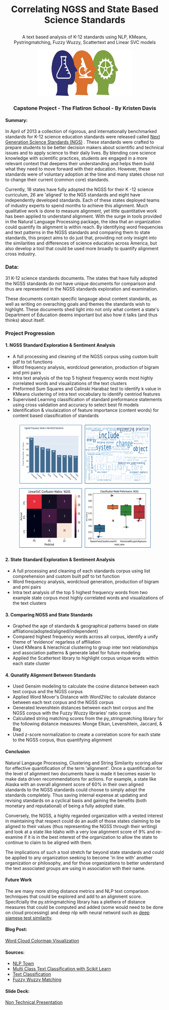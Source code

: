 # <p align="center"> Correlating NGSS and State Based Science Standards <p align="center">
 <p align="center"> A text based analysis of K-12 standards using NLP, KMeans, Pystringmatching, Fuzzy Wuzzy, Scattertext and Linear SVC models <p align="center">

<p align="center">
  <img width="300" height="150" src="/Images/NGSS.png">
<p align="center">
 
 [](/Images/NGSS.png) 
 
### <p align="center"> Capstone Project - The Flatiron School - By Kristen Davis <p align="center">

#### Summary:  
In April of 2013 a collection of rigorous, and internationally benchmarked standards for K-12 science education standards were released called [Next Generation Science Standards (NGS)](https://www.nextgenscience.org/) . These standards were crafted to prepare students to be better decision makers about scientific and technical issues and to apply science to their daily lives. By blending core science knowledge with scientific practices, students are engaged in a more relevant context that deepens their understanding and helps them build what they need to move forward with their education. However, these standards were of voluntary adoption at the time and many states chose not to change their current (common core) standards.

Currently, 18 states have fully adopted the NGSS for their K -12 science curriculum, 26 are 'aligned' to the NGS standards and eight have independently developed standards. Each of these states deployed teams of industry experts to spend months to achieve this alignment. Much qualitative work is done to measure alignment, yet little quantitative work has been applied to understand alignment. With the surge in tools provided in the Natural Language Processing package, the idea that an organization could quantify its alignment is within reach. By identifying word frequencies and text patterns in the NGSS standards and comparing them to state standards, this project aims to do just that, providing not only insight into the similarities and differences of science education across America, but also develop a tool that could be used more broadly to quantify alignment cross industry. 


### Data: 
31 K-12 science standards documents. The states that have fully adopted the NGSS standards do not have unique documents for comparison and thus are represented in the NGSS standards exploration and examination. 

These documents contain specific langauge about content standards, as well as writing on overaching goals and themes the standards wish to highlight. These documents shed light into not only what content a state's Department of Education deems important but also how it talks (and thus thinks) about itself.  

### Project Progression 

#### 1. NGSS Standard Exploration & Sentiment Analysis 
* A full processing and cleaning of the NGSS corpus using custom built pdf to txt functions
* Word frequency analysis, wordcloud generation, production of bigram and pmi pairs
* Intra text analysis of the top 5 highest frequency words most highly correlated words and visualizations of the text clusters  
* Preformed Sum Squares and Calinski Harabaz test to identify k value in KMeans clustering of intra text vocabulary to identify centriod features 
* Supervised Learning classification of standard preformance statements using cross validation and accuracy to select best fit models 
* Identification & visulaization of feature importance (content words) for content based classification of standards   

<p align="center">
<img src="/Images/Section1" width="425" height="200"/> <img src="/Images/Section2" width="425" height="200"/> 
<p align="center">

#### 2. State Standard Exploration & Sentiment Analysis 
* A full processing and cleaning of each standards corpus using list comprehension and custom built pdf to txt function 
* Word frequency analysis, wordcloud generation, production of bigram and pmi pairs
* Intra text analysis of the top 5 highest frequency words from two example state corpus most highly correlated words and visualizations of the text clusters   

#### 3. Comparing NGSS and State Standards 
* Graphed the age of standards & geographical patterns based on state affilations(adopted/aligned/independent)
* Compared highest frequency words across all corpus, identify a unify theme of 'evidence' regarless of affiliation
* Used KMeans & hierachical clustering to group inter text relationships and association patterns & generate label for future modeling
* Applied the Scattertext library to highlight corpus unique words within each state cluster 

#### 4. Qunatify Alignment Between Standards
* Used Gensim modeling to calculate the cosine distance between each text corpus and the NGSS corpus 
* Applied Word Mover's Distance with Word2Vec to calculate distance between each text corpus and the NGSS corpus  
* Generated levenshtein distances between each text corpus and the NGSS corpus with the Fuzzy Wuzzy libraries' ratio score
* Calculated string matching scores from the py_stringmatching library for the following distance measures: Monge Elkan, Levenshtein, Jaccard, & Bag  
* Used z-score normalization to create a correlation score for each state to the NGSS corpus, thus quantifying alignment

#### Conclusion 
Natural Langauge Processing, Clustering and String Similarity scoring allow for effective quantification of the term 'alignment'. Once a quantification for the level of alignment two documents have is made it becomes easier to make data driven recommendations for actions. For example, a state like Alaska with an overall alignment score of 60% in their own aligned standards to the NGSS standards could choose to simply adopt the standards completely. Thus saving internal expense at updating and revising standards on a cyclical basis and gaining the benefits (both monetary and reputational) of being a fully adopted state. 

Conversely, the NGSS, a highly regarded organization with a vested interest in maintaining that respect could do an audit of those states claiming to be aligned to their values (thus representing the NGSS through their writing) and look at a state like Idaho with a very low alignment score of 9% and re-examine if it is in the best interest of the organization to allow the state to continue to claim to be aligned with them. 

The implications of such a tool stretch far beyond state standards and could be applied to any organization seeking to become 'in line with' another organization or philosophy, and for those organizations to better understand the text associated groups are using in association with their name. 

#### Future Work 
The are many more string distance metrics and NLP text comparison techniques that could be explored and add to an alignment score. Specifcially the py.stringmatching library has a plethera of distance measures that could be computed and added (some would need to be done on cloud processing) and deep nlp with neural netword such as [deep siamese test similarity](https://github.com/dhwajraj/deep-siamese-text-similarity).


 #### Blog Post: 
 [Word Cloud Colormap Visualization](https://kristendavis27.medium.com/wordcloud-style-guide-2f348a03a7f8)


#### Sources: 
* [NLP Town](https://github.com/nlptown/nlp-notebooks/blob/master/An%20Introduction%20to%20Word%20Embeddings.ipynb) 
* [Multi Class Text Classification with Scikit Learn](https://towardsdatascience.com/multi-class-text-classification-with-scikit-learn-12f1e60e0a9f) 
* [Text Classification](http://brandonrose.org/clustering) 
* [Fuzzy Wuzzy Matching](https://medium.com/@jmcneilkeller/text-matching-with-fuzzywuzzy-6600eb32c530) 

#### Slide Deck: 
[Non Technical Presentation](https://docs.google.com/presentation/d/1ZEddVTqV8INCNWEz4m1Z8AlpPvOfOuxdUc9-AXd3gZ4/edit#slide=id.gb44d6929fc_0_368)
